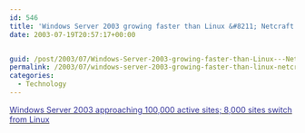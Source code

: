 ```yaml
---
id: 546
title: 'Windows Server 2003 growing faster than Linux &#8211; Netcraft'
date: 2003-07-19T20:57:17+00:00


guid: /post/2003/07/Windows-Server-2003-growing-faster-than-Linux---Netcraft.aspx
permalink: /2003/07/windows-server-2003-growing-faster-than-linux-netcraft/
categories:
  - Technology
---
```

<body xmlns="http://www.w3.org/1999/xhtml">
    <p>
        <a href="http://news.netcraft.com/archives/2003/07/15/windows_server_2003_approaching_100000_active_sites_8000_sites_switch_from_linux.html" target="_top"><font color="#333399">Windows
        Server 2003 approaching 100,000 active sites; 8,000 sites switch from Linux</font></a>
    </p>
</body>